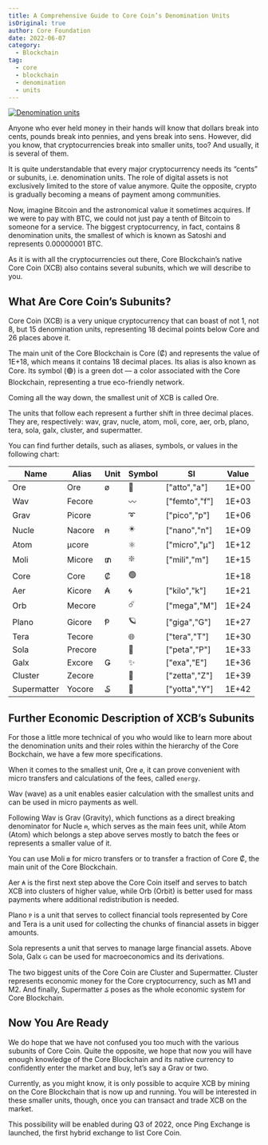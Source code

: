 ```yaml
---
title: A Comprehensive Guide to Core Coin’s Denomination Units
isOriginal: true
author: Core Foundation
date: 2022-06-07
category:
  - Blockchain
tag:
  - core
  - blockchain
  - denomination
  - units
---
```


[![Denomination units](/images/blockchain/denomination-units.png)](/images/blockchain/denomination-units.png)

Anyone who ever held money in their hands will know that dollars break into cents, pounds break into pennies, and yens break into sens. However, did you know, that cryptocurrencies break into smaller units, too? And usually, it is several of them.

It is quite understandable that every major cryptocurrency needs its “cents” or subunits, i.e. denomination units. The role of digital assets is not exclusively limited to the store of value anymore. Quite the opposite, crypto is gradually becoming a means of payment among communities.

Now, imagine Bitcoin and the astronomical value it sometimes acquires. If we were to pay with BTC, we could not just pay a tenth of Bitcoin to someone for a service. The biggest cryptocurrency, in fact, contains 8 denomination units, the smallest of which is known as Satoshi and represents 0.00000001 BTC.

As it is with all the cryptocurrencies out there, Core Blockchain’s native Core Coin (XCB) also contains several subunits, which we will describe to you.

## What Are Core Coin’s Subunits?
Core Coin (XCB) is a very unique cryptocurrency that can boast of not 1, not 8, but 15 denomination units, representing 18 decimal points below Core and 26 places above it.

The main unit of the Core Blockchain is Core (₡) and represents the value of 1E+18, which means it contains 18 decimal places. Its alias is also known as Core. Its symbol (🟢️️) is a green dot — a color associated with the Core Blockchain, representing a true eco-friendly network.

Coming all the way down, the smallest unit of XCB is called Ore.

The units that follow each represent a further shift in three decimal places. They are, respectively: wav, grav, nucle, atom, moli, core, aer, orb, plano, tera, sola, galx, cluster, and supermatter.

You can find further details, such as aliases, symbols, or values in the following chart:

| Name | Alias | Unit | Symbol | SI | Value |
|---|---|---|---|---|---|
| Ore | Ore | ø | 🔷 | ["atto","a"] | 1E+00 |
| Wav | Fecore |  | 〰️ | ["femto","f"] | 1E+03 |
| Grav | Picore |  | ➰ | ["pico","p"] | 1E+06 |
| Nucle | Nacore | ꞥ | ✴️ | ["nano","n"] | 1E+09 |
| Atom | μcore |  | ⚛️ | ["micro","μ"] | 1E+12 |
| Moli | Micore | ₥ | ❇️ | ["mili","m"] | 1E+15 |
| Core | Core | ₡ | 🟢️️   |  | 1E+18 |
| Aer | Kicore | ₳ | 🌀️  | ["kilo","k"] | 1E+21 |
| Orb | Mecore |  | ☄️ | ["mega","M"] | 1E+24 |
| Plano | Gicore | Ᵽ | 🪐️  | ["giga","G"] | 1E+27 |
| Tera | Tecore |  | 🌐️  | ["tera","T"] | 1E+30 |
| Sola | Precore |  | 💫️  | ["peta","P"] | 1E+33 |
| Galx | Excore | Ǥ | ✨️ | ["exa","E"] | 1E+36 |
| Cluster | Zecore |  | 💠️  | ["zetta","Z"] | 1E+39 |
| Supermatter | Yocore | ₷ | 🔱 | ["yotta","Y"] | 1E+42 |

## Further Economic Description of XCB’s Subunits

For those a little more technical of you who would like to learn more about the denomination units and their roles within the hierarchy of the Core Bockchain, we have a few more specifications.

When it comes to the smallest unit, Ore `ø`, it can prove convenient with micro transfers and calculations of the fees, called `energy`.

Wav (wave) as a unit enables easier calculation with the smallest units and can be used in micro payments as well.

Following Wav is Grav (Gravity), which functions as a direct breaking denominator for Nucle `ꞥ`, which serves as the main fees unit, while Atom (Atom) which belongs a step above serves mostly to batch the fees or represents a smaller value of it.

You can use Moli `₥` for micro transfers or to transfer a fraction of Core ₡, the main unit of the Core Blockchain.

Aer `₳` is the first next step above the Core Coin itself and serves to batch XCB into clusters of higher value, while Orb (Orbit) is better used for mass payments where additional redistribution is needed.

Plano `Ᵽ` is a unit that serves to collect financial tools represented by Core and Tera is a unit used for collecting the chunks of financial assets in bigger amounts.

Sola represents a unit that serves to manage large financial assets. Above Sola, Galx `Ǥ` can be used for macroeconomics and its derivations.

The two biggest units of the Core Coin are Cluster and Supermatter. Cluster represents economic money for the Core cryptocurrency, such as M1 and M2. And finally, Supermatter `₷` poses as the whole economic system for Core Blockchain.

## Now You Are Ready

We do hope that we have not confused you too much with the various subunits of Core Coin. Quite the opposite, we hope that now you will have enough knowledge of the Core Blockchain and its native currency to confidently enter the market and buy, let’s say a Grav or two.

Currently, as you might know, it is only possible to acquire XCB by mining on the Core Blockchain that is now up and running. You will be interested in these smaller units, though, once you can transact and trade XCB on the market.

This possibility will be enabled during Q3 of 2022, once Ping Exchange is launched, the first hybrid exchange to list Core Coin.
